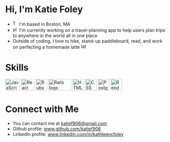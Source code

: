 # Hi, I'm Katie Foley
- <img src="https://cdn-icons-png.flaticon.com/512/50/50694.png" alt="T logo" width="16" height="16"> I'm based in Boston, MA
- <img src="https://www.techregister.co.uk/wp-content/uploads/2022/03/Traveling-7-Emojis-Depicting-Landmarks-Cities-and-Suburbs.png" alt="plane icon" width="16" height="16"> I'm currently working on a travel-planning app to help users plan trips to anywhere in the world all in one place
- Outside of coding, I love to hike, stand-up paddleboard, read, and work on perfecting a homemade latte <img src="https://cdn-icons-png.flaticon.com/512/2935/2935307.png" alt="latte" width="16" height="16">

# Skills
<p align="left">
<a href="https://developer.mozilla.org/en-US/docs/Web/JavaScript" target="_blank" rel="noreferrer"><img src="https://cdn.worldvectorlogo.com/logos/javascript-1.svg" alt="JavaScript logo" width="46" height="36" /></a>
<a href="https://reactjs.org/" target="_blank" rel="noreferrer"><img src="https://upload.wikimedia.org/wikipedia/commons/thumb/a/a7/React-icon.svg/2300px-React-icon.svg.png" alt="React logo" width="42" height="36" /></a>
<a href="https://ruby-doc.org/" target="_blank" rel="noreferrer"><img src="https://www.nicepng.com/png/full/749-7492440_ruby-on-rails-logo.png" alt="Ruby logo" width="36" height="36" /></a>
<a href="https://guides.rubyonrails.org/" target="_blank" rel="noreferrer"><img src="https://upload.wikimedia.org/wikipedia/commons/thumb/6/62/Ruby_On_Rails_Logo.svg/1200px-Ruby_On_Rails_Logo.svg.png" alt="Rails logo" width="72" height="36" /></a>
<a href="https://developer.mozilla.org/en-US/docs/Glossary/HTML5" target="_blank" rel="noreferrer"><img src="https://www.w3.org/html/logo/downloads/HTML5_Badge_512.png" alt="HTML5 logo" width="36" height="36" /></a>
<a href="https://developer.mozilla.org/en-US/docs/Web/CSS" target="_blank" rel="noreferrer"><img src="https://upload.wikimedia.org/wikipedia/commons/thumb/6/62/CSS3_logo.svg/800px-CSS3_logo.svg.png" alt="CSS logo" width="36" height="36" /></a>
<a href="https://www.postgresql.org/docs/" target="_blank" rel="noreferrer"><img src="https://upload.wikimedia.org/wikipedia/commons/thumb/2/29/Postgresql_elephant.svg/1200px-Postgresql_elephant.svg.png" alt="PostgreSQL logo" width="36" height="36" /></a>
<a href="https://render.com/docs" target="_blank" rel="noreferrer"><img src="https://res.cloudinary.com/crunchbase-production/image/upload/c_lpad,f_auto,q_auto:eco,dpr_1/j8z02ssteea4zj1k1nyz" alt="Render logo" width="36" height="36" /></a>
</p>

# Connect with Me
- You can contact me at katief906@gmail.com
- Github profile: www.github.com/katief906
- LinkedIn profile: www.linkedin.com/in/kathleencfoley
